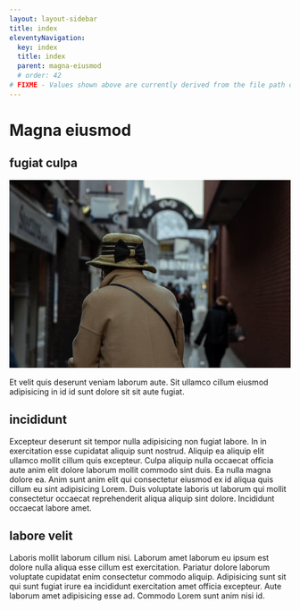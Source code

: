 ```yaml
---
layout: layout-sidebar
title: index
eleventyNavigation:
  key: index
  title: index
  parent: magna-eiusmod
  # order: 42
# FIXME - Values shown above are currently derived from the file path only, except order which is also commented out because it is optional. Correct as desired and delete comment(s).
---
```


# Magna eiusmod

## fugiat culpa

<img class="bordered" src="/static/images/bulksplash-dannylines-9puYnOuVKIc.jpg" alt="bulksplash-dannylines-9puYnOuVKIc.jpg" />

Et velit quis deserunt veniam laborum aute. Sit ullamco cillum eiusmod adipisicing in id id sunt dolore sit sit aute fugiat.

## incididunt

Excepteur deserunt sit tempor nulla adipisicing non fugiat labore. In in exercitation esse cupidatat aliquip sunt nostrud. Aliquip ea aliquip elit ullamco mollit cillum quis excepteur. Culpa aliquip nulla occaecat officia aute anim elit dolore laborum mollit commodo sint duis. Ea nulla magna dolore ea. Anim sunt anim elit qui consectetur eiusmod ex id aliqua quis cillum eu sint adipisicing Lorem. Duis voluptate laboris ut laborum qui mollit consectetur occaecat reprehenderit aliqua aliquip sint dolore. Incididunt occaecat labore amet.

## labore velit

Laboris mollit laborum cillum nisi. Laborum amet laborum eu ipsum est dolore nulla aliqua esse cillum est exercitation. Pariatur dolore laborum voluptate cupidatat enim consectetur commodo aliquip. Adipisicing sunt sit qui sunt fugiat irure ea incididunt exercitation amet officia excepteur. Aute laborum amet adipisicing esse ad. Commodo Lorem sunt anim nisi id.